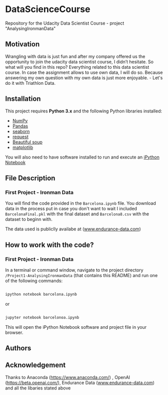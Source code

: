 # DataScienceCourse
Repository for the Udacity  Data Scientist Course - project "AnalysingIronmanData"

## Motivation
Wrangling with data is just fun and after my company offered us the opportunity to join the udacity data scientist course, I didn’t hesitate.  So what will you find in this repo? Everything related to this data scientist course. In case the assignment allows to use own data, I will do so. Because answering my own question with my own data is just more enjoyable. - Let's do it with Triathlon Data.

## Installation

This project requires **Python 3.x** and the following Python libraries installed:

- [NumPy](http://www.numpy.org/)
- [Pandas](http://pandas.pydata.org)
- [seaborn](https://seaborn.pydata.org/)
- [request](https://pypi.org/project/requests/)
- [Beautiful soup](https://www.crummy.com/software/BeautifulSoup/bs4/doc/)
- [matplotlib](http://matplotlib.org/)

You will also need to have software installed to run and execute an [iPython Notebook](http://ipython.org/notebook.html)

## File Description

### First Project - Ironman Data

You will find the code provided in the `Barcelona.ipynb` file. You download data in the process put in case you don't want to wait I included `BarcelonaFinal.pkl` with the final dataset and `Barcelona8.csv` with the dataset to beginn with. 

The data used is publiclly availabe at (www.endurance-data.com)



## How to work with the code? 


### First Project - Ironman Data


In a terminal or command window, navigate to the project directory `/Project1-AnalysingIronmanData` (that contains this README) and run one of the following commands:


```bash

ipython notebook barcelona.ipynb

``` 

or

```bash

jupyter notebook barcelonoa.ipynb

```


This will open the iPython Notebook software and project file in your browser.
 

## Authors


## Acknowledgement

Thanks to Anaconda (https://www.anaconda.com/) , OpenAI (https://beta.openai.com/), Endurance Data (www.endurance-data.com) and all the libaries stated above



